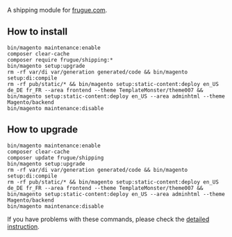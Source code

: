 A shipping module for [frugue.com](https://frugue.com).

## How to install
```
bin/magento maintenance:enable
composer clear-cache
composer require frugue/shipping:*
bin/magento setup:upgrade
rm -rf var/di var/generation generated/code && bin/magento setup:di:compile
rm -rf pub/static/* && bin/magento setup:static-content:deploy en_US de_DE fr_FR --area frontend --theme TemplateMonster/theme007 && bin/magento setup:static-content:deploy en_US --area adminhtml --theme Magento/backend
bin/magento maintenance:disable
```

## How to upgrade
```
bin/magento maintenance:enable
composer clear-cache
composer update frugue/shipping
bin/magento setup:upgrade
rm -rf var/di var/generation generated/code && bin/magento setup:di:compile
rm -rf pub/static/* && bin/magento setup:static-content:deploy en_US de_DE fr_FR --area frontend --theme TemplateMonster/theme007 && bin/magento setup:static-content:deploy en_US --area adminhtml --theme Magento/backend
bin/magento maintenance:disable
```

If you have problems with these commands, please check the [detailed instruction](https://mage2.pro/t/263).